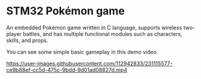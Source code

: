 # STM32 Pokémon game
 An embedded Pokémon game written in C language, supports wireless two-player battles, and has multiple functional modules such as characters, skills, and props.

 You can see some simple basic gameplay in this demo video.

 https://user-images.githubusercontent.com/112942833/231115577-ce9b88ef-cc5d-475c-9bdd-9d01ad08827d.mp4

